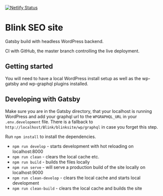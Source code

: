 [![Netlify Status](https://api.netlify.com/api/v1/badges/5e3669ec-24fb-45bd-a60e-f53c8d6e2c1f/deploy-status)](https://app.netlify.com/sites/blinkseo/deploys)

# Blink SEO site
Gatsby build with headless WordPress backend.

CI with GitHub, the master branch controlling the live deployment.

## Getting started
You will need to have a local WordPress install setup as well as the wp-gatsby and wp-graphql plugins installed.

## Developing with Gatsby
Make sure you are in the Gatsby directory, that your localhost is running WordPress and add your graphql url to the `WPGRAPHQL_URL` in your `.env.development` file.  There is a fallback to `http://localhost/Blink/blinksite/wp/graphql` in case you forget this step.

Run `npm install` to install the dependencies.

* `npm run develop` - starts development with hot reloading on localhost:8000
* `npm run clean` - clears the local cache etc.
* `npm run build` - builds the files locally
* `npm run serve` - will serve a production build of the site locally on localhost:9000
* `npm run clean-develop` - clears the local cache and starts local development
* `npm run clean-build` - clears the local cache and builds the site

